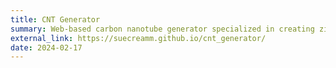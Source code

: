 ```yaml
---
title: CNT Generator
summary: Web-based carbon nanotube generator specialized in creating zigzag and armchair CNT structures. Features include customizable geometric parameters and structure generation for these two essential CNT chiralities widely used in materials research.
external_link: https://suecreamm.github.io/cnt_generator/
date: 2024-02-17
---
```

